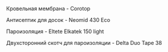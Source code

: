 Кровельная мембрана - Corotop

Антисептик для досок - Neomid 430 Eco

Пароизоляция - Eltete Elkatek 150 light

Двухсторонний скотч для пароизоляции - Delta Duo Tape 38